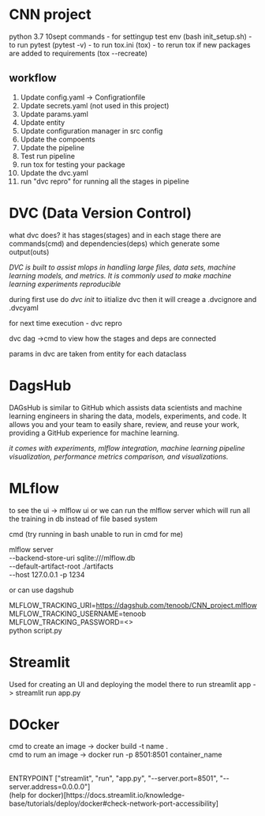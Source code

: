# CNN project
python 3.7
10sept
commands 
    - for settingup test env (bash init_setup.sh)
    - to run pytest (pytest -v)
    - to run tox.ini (tox)
    - to rerun tox if new packages are added to requirements (tox --recreate)


## workflow

1.  Update config.yaml -> Configrationfile
2.  Update secrets.yaml (not used in this project)
3.  Update params.yaml
4.  Update entity
5.  Update configuration manager in src config
6.  Update the compoents
7.  Update the pipeline
8.  Test run pipeline
9.  run tox for testing your package
10. Update the dvc.yaml
11. run "dvc repro" for running all the stages in pipeline

# DVC (Data Version Control)

what dvc does?
it has stages(stages) and in each stage there are commands(cmd) and dependencies(deps) which generate some output(outs) 

*DVC is built to assist mlops in handling large files, data sets, machine learning models, and metrics. It is commonly used to make machine learning experiments reproducible*


during first use do *dvc init* to iitialize dvc
then it will creage a .dvcignore and .dvcyaml 

for next time execution - dvc repro

dvc dag ->cmd to view how the stages and deps are connected

params in dvc are taken from entity for each dataclass

# DagsHub

DAGsHub is similar to GitHub which assists data scientists and machine learning engineers in sharing the data, models, experiments, and code. It allows you and your team to easily share, review, and reuse your work, providing a GitHub experience for machine learning.

*it comes with experiments, mlflow integration, machine learning pipeline visualization, performance metrics comparison, and visualizations.*

# MLflow

to see the ui -> mlflow ui
or we can run the mlflow server which will run all the training in db instead of file based system

cmd (try running in bash unable to run in cmd for me)

mlflow server \
--backend-store-uri sqlite:///mlflow.db \
--default-artifact-root ./artifacts \
--host 127.0.0.1 -p 1234

or can use dagshub

MLFLOW_TRACKING_URI=https://dagshub.com/tenoob/CNN_project.mlflow \
MLFLOW_TRACKING_USERNAME=tenoob \
MLFLOW_TRACKING_PASSWORD=<> \
python script.py

# Streamlit

Used for creating an UI and deploying the model there 
to run streamlit app -> streamlit run app.py


# DOcker
cmd to create an image -> docker build -t name . <br>
cmd to rum an image -> docker run -p 8501:8501 container_name  

<br>
ENTRYPOINT ["streamlit", "run", "app.py", "--server.port=8501", "--server.address=0.0.0.0"]

<br>
(help for docker)[https://docs.streamlit.io/knowledge-base/tutorials/deploy/docker#check-network-port-accessibility]